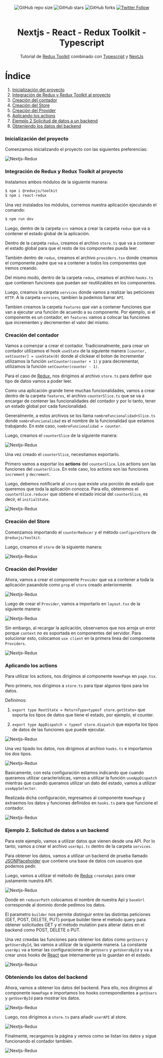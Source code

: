 <div align="center">
  
  ![GitHub repo size](https://img.shields.io/github/repo-size/eruedasanchez/redux)
  ![GitHub stars](https://img.shields.io/github/stars/eruedasanchez/redux?style=social)
  ![GitHub forks](https://img.shields.io/github/forks/eruedasanchez/redux?style=social)
  [![Twitter Follow](https://img.shields.io/twitter/follow/RSanchez_Eze?style=social)](https://twitter.com/intent/follow?screen_name=RSanchez_Eze)
  <br/>
  <br/>

  <h1 align="center">Nextjs - React - Redux Toolkit - Typescript</h1>
  
  Tutorial de [Redux Toolkit](https://redux-toolkit.js.org/) combinado con [Typescript](https://www.typescriptlang.org/) y [NextJs](https://nextjs.org/)
</div>

# Índice

1. [Inicialización del proyecto](#inicialización-del-proyecto)
2. [Integración de Redux y Redux Toolkit al proyecto](#integración-de-redux-y-redux-toolkit-al-proyecto)
3. [Creación del contador](#creación-del-contador)
4. [Creación del Store](#creación-del-store)
5. [Creación del Provider](#creación-del-provider)
6. [Aplicando los actions](#aplicando-los-actions)
7. [Ejemplo 2 Solicitud de datos a un backend](#ejemplo-2-solicitud-de-datos-a-un-backend)
8. [Obteniendo los datos del backend](#obteniendo-los-datos-del-backend)

### Inicialización del proyecto 

Comenzamos inicializando el proyecto con las siguientes preferencias:

![Nextjs-Redux](https://i.postimg.cc/rmCpH3Jg/nextjs-redux-1.jpg "Inicialización del proyecto")

### Integración de Redux y Redux Toolkit al proyecto

Instalamos ambos módulos de la siguiente manera:

```bash
$ npm i @reduxjs/toolkit
$ npm i react-redux
```

Una vez instalados los módulos, corremos nuestra aplicación ejecutando el comando:

```bash
$ npm run dev
```

Luego, dentro de la carpeta `src` vamos a crear la carpeta `redux` que va a contener el estado global de la aplicación.

Dentro de la carpeta `redux`, creamos el archivo `store.ts` que va a contener el estado global para que el resto de los componentes pueda leer.

También dentro de `redux`, creamos el archivo `providers.tsx` donde creamos el componente padre que va a contener a todos los componentes que iremos creando. 

Del mismo modo, dentro de la carpeta `redux`, creamos el archivo `hooks.ts` que contienen funciones que puedan ser reutilizables en los componentes.

Luego, creamos la carpeta `services` donde vamos a realizar las peticiones `HTTP`. A la carpeta `services`, tambien la podemos llamar `API`.

Tambien creamos la carpeta `features` que van a contener funciones que van a ejecutar una función de acuerdo a su componente. Por ejemplo, si el componente es un contador, en `features` vamos a colocar las funciones que incrementen y decrementen el valor del mismo.  

### Creación del contador

Vamos a comenzar a crear el contador. Tradicionalmente, para crear un contador utilizamos el hook `useState` de la siguiente manera `[counter, setCounter] = useState(0)` donde al clickear el boton de incrementar utilizamos la función `setCounter(counter + 1)` y para decrementar, utilizamos la función `setCounter(counter - 1)`.

Para el caso de [Redux](https://redux-toolkit.js.org/), nos dirigimos al archivo `store.ts` para definir que tipo de datos vamos a poder leer.

Como una aplicación grande tiene muchas funcionalidades, vamos a crear dentro de la carpeta `features`, el archivo `counterSlice.ts` que se va a encargar de contener las funcionalidades del contador y por lo tanto, tener un estado global por cada funcionalidad.

Generalmente, a estos archivos se los llama `nombreFuncionalidad+Slice.ts` donde `nombreFuncionalidad` es el nombre de la funcionalidad que estamos trabajando. En este caso, `nombreFuncionalidad = counter`. 

Luego, creamos el `counterSlice` de la siguiente manera:

![Nextjs-Redux](https://i.postimg.cc/hGGdw8zm/nextjs-redux-2.jpg "Creación del contador")

Una vez creado el `counterSlice`, necesitamos exportarlo.

Primero vamos a exportar los **actions** del `counterSlice`. Los actions son las funciones del `counterSlice`. En este caso, los actions son las funciones `increment` y `decrement`.

Luego, debemos notificarle al `store` que existe una porción de estado que queremos que toda la aplicación conozca. Para ello, obtenemos el `counterSlice.reducer` que obtiene el estado inicial del `counterSlice`, es decir, el `initialState`. 

![Nextjs-Redux](https://i.postimg.cc/0QxPcSkw/nextjs-redux-3.jpg "Creación del contador")

### Creación del Store

Comenzamos importando el `counterReducer` y el método `configureStore` de `@reduxjs/toolkit`.

Luego, creamos el `store` de la siguiente manera:

![Nextjs-Redux](https://i.postimg.cc/1X3swNPr/nextjs-redux-4.jpg "Creación del Store")

### Creación del Provider

Ahora, vamos a crear el componente `Provider` que va a contener a toda la aplicación pasandole como `prop` el `store` creado anteriormente.

![Nextjs-Redux](https://i.postimg.cc/qMDWD5Xr/nextjs-redux-5.jpg "Creación del Provider")

Luego de crear el `Provider`, vamos a importarlo en `layout.tsx` de la siguiente manera:

![Nextjs-Redux](https://i.postimg.cc/1zpP8Vf4/nextjs-redux-6.jpg "Creación del Provider")

Sin embargo, al recargar la aplicación, observamos que nos arroja un error porque `context` no es soportada en componentes del servidor. Para solucionar esto, colocamos `use client` en la primera linea del componente `Providers`.

![Nextjs-Redux](https://i.postimg.cc/8C8Nkmkq/nextjs-redux-7.jpg "Creación del Provider")

### Aplicando los actions

Para utilizar los actions, nos dirigimos al componente `HomePage` en `page.tsx`.

Pero primero, nos dirigimos a `store.ts` para tipar algunos tipos para los datos.

Definimos:

1. `export type RootState = ReturnType<typeof store.getState>` que exporta los tipos de datos que tiene el estado, por ejemplo, el counter. 

2. `export type AppDispatch = typeof store.dispatch` que exporta los tipos de datos de las funciones que puede ejecutar.

![Nextjs-Redux](https://i.postimg.cc/yd0X2JFz/nextjs-redux-8.jpg "Aplicando los actions")

Una vez tipado los datos, nos dirigimos al archivo `hooks.ts` e importamos los dos tipos. 

![Nextjs-Redux](https://i.postimg.cc/wxcQVmqX/nextjs-redux-9.jpg "Aplicando los actions")

Basicamente, con esta configuración estamos indicando que cuando queramos utilizar caracteristicas, vamos a utilizar la función `useAppDispatch` mientras que cuando queramos utilizar un dato del estado, vamos a utilizar `useAppSelector`. 

Realizada dicha configuración, regresamos al componente `HomePage` y extraemos los datos y funciones definidos en `hooks.ts` para que funcione el contador. 

![Nextjs-Redux](https://i.postimg.cc/PJ4brB33/nextjs-redux-10.jpg "Aplicando los actions")

### Ejemplo 2. Solicitud de datos a un backend

Para este ejemplo, vamos a utilizar datos que vienen desde una API. Por lo tanto, vamos a crear el archivo `userApi.ts` dentro de la carpeta `services`.

Para obtener los datos, vamos a utilizar un backend de prueba llamado [JSONPlaceholder](https://jsonplaceholder.typicode.com/users)
que contiene una base de datos con usuarios que podemos pedir.

Luego, vamos a utilizar el método de [Redux](https://redux-toolkit.js.org/) `createApi` para crear justamente nuestra API.

![Nextjs-Redux](https://i.postimg.cc/PJgfrpjf/nextjs-redux-11.jpg "Solicitud de datos a un backend")

Donde en `reducerPath` colocamos el nombre de nuestra Api y `baseUrl` corresponde al dominio donde pedimos los datos.

El parametro `builder` nos permite distinguir entre las distintas peticiones (GET, POST, DELETE, PUT) porque builder tiene el metodo query para obtener solicitudes GET y el método mutation para alterar datos en el backend como POST, DELETE o PUT.

Una vez creadas las funciones para obtener los datos como `getUsers` y `getUsersById`, las vamos a utilizar de la siguiente manera. La constante `userApi` va a tomar las configuraciones de `getUsers` y `getUsersById` y va a crear unos hooks de [React](https://es.react.dev/) que internamente ya lo guardan en el estado.

![Nextjs-Redux](https://i.postimg.cc/dtWmnGYZ/nextjs-redux-12.jpg "Solicitud de datos a un backend")

### Obteniendo los datos del backend

Ahora, vamos a obtener los datos del backend. Para ello, nos dirigimos al componente `HomePage` e importamos los hooks correspondientes a `getUsers` y `getUserById` para mostrar los datos.

![Nextjs-Redux](https://i.postimg.cc/s2yjX6nt/nextjs-redux-13.jpg "Obteniendo los datos del backend")

Luego, nos dirigimos a `store.ts` para añadir `userAPI` al store.

![Nextjs-Redux](https://i.postimg.cc/bNJ3Xqp5/nextjs-redux-14.jpg "Obteniendo los datos del backend")

Finalmente, recargamos la página y vemos como se listan los datos y sigue funcionando el contador también.

![Nextjs-Redux](https://i.postimg.cc/mg7ZTfSY/nextjs-redux-14.jpg "Obteniendo los datos del backend")












